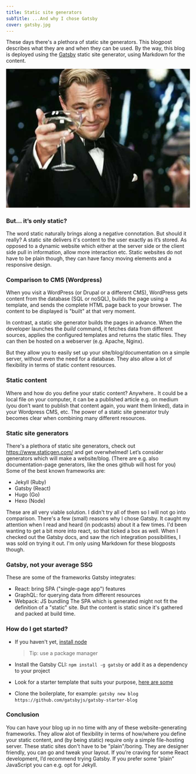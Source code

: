 ```yaml
---
title: Static site generators
subTitle: ...And why I chose Gatsby
cover: gatsby.jpg
---
```


These days there's a plethora of static site generators. This blogpost describes what they are and when they can be used. By the way, this blog is deployed using the [Gatsby](https://gatsby.com) static site generator, using Markdown for the content.

![Warner Bros](./gatsby.jpg)

### But... it’s only static?

The word static naturally brings along a negative connotation. But should it really? A static site delivers it's content to the user exactly as it’s stored. As opposed to a dynamic website which either at the server side or the client side pull in information, allow more interaction etc. Static websites do not have to be plain though, they can have fancy moving elements and a responsive design.

### Comparison to CMS (Wordpress)

When you visit a WordPress (or Drupal or a different CMS), WordPress gets content from the database (SQL or noSQL), builds the page using a template,  and sends the complete HTML page back to your browser. The content to be displayed is "built" at that very moment.

In contrast, a static site generator builds the pages in advance. When the developer launches the *build* command, it fetches data from different sources, applies the configured templates and returns the static files. They can then be hosted on a webserver (e.g. Apache, Nginx).

But they allow you to easily set up your site/blog/documentation on a simple server, without even the need for a database. They also allow a lot of flexibility in terms of static content resources.

### Static content

Where and how do you define your static content? Anywhere.. It could be a local file on your computer, it can be a published article e.g. on medium (you don’t want to publish that content again, you want them linked), data in your Wordpress CMS, etc. The power of a static site generator truly becomes clear when combining many different resources.

### Static site generators

There's a plethora of static site generators, check out https://www.staticgen.com/ and get overwhelmed! Let’s consider generators which will make a website/blog. (There are e.g. also documentation-page generators, like the ones github will host for you) Some of the best known frameworks are:
* Jekyll (Ruby)
* Gatsby (React)
* Hugo (Go)
* Hexo (Node)

These are all very viable solution. I didn't try all of them so I will not go into comparison. There's a few (small) reasons why I chose Gatsby. It caught my attention when I read and heard (in podcasts) about it a few times. I'd been wanting to get a bit more into react, so that ticked a box as well. When I checked out the Gatsby docs, and saw the rich integration possibilities, I was sold on trying it out. I'm only using Markdown for these blogposts though.

### Gatsby, not your average SSG

These are some of the frameworks Gatsby integrates:
* React: bring SPA ("single-page app") features
* GraphQL: for querying data from different resources
* Webpack: JS bundling
The SPA which is generated might not fit the definition of a "static" site. But the content is static since it's gathered and packed at build time.

### How do I get started?

* If you haven't yet, [install node](https://nodejs.org/en/download/package-manager/)
  > Tip: use a package manager
* Install the Gatsby CLI: `npm install -g gatsby` or add it as a dependency to your project

* Look for a starter template that suits your purpose, [here are some](https://www.gatsbyjs.org/docs/gatsby-starters/)
* Clone the boilerplate, for example: `gatsby new blog https://github.com/gatsbyjs/gatsby-starter-blog`

### Conclusion

You can have your blog up in no time with any of these website-generating frameworks. They allow alot of flexibility in terms of how/where you define your static content, and (by being static) require only a simple file-hosting server. These static sites don't have to be "plain"/boring. They are designer friendly, you can go and tweak your layout. If you’re craving for some React development, I’d recommend trying Gatsby. If you prefer some “plain” JavaScript you can e.g. opt for Jekyll.
